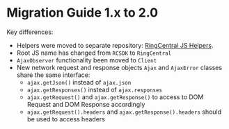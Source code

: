 # Migration Guide 1.x to 2.0

Key differences:

- Helpers were moved to separate repository: [RingCentral JS Helpers](https://github.com/ringcentral/ringcentral-js-helpers).
- Root JS name has changed from `RCSDK` to `RingCentral`
- `AjaxObserver` functionality been moved to `Client`
- New network request and response objects `Ajax` and `AjaxError` classes share the same interface:
    - `ajax.getJson()` instead of `ajax.json`
    - `ajax.getResponses()` instead of `ajax.responses`
    - `ajax.getRequest()` and `ajax.getResponse()` to access to DOM Request and DOM Response accordingly
    - `ajax.getRequest().headers` and `ajax.getResponse().headers` should be used to access headers